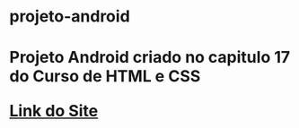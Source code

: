 <h1>projeto-android<h1>
<p>Projeto Android criado no capitulo 17 do Curso de HTML e CSS<p>
<a target="_blank" href="https://leoragassio.github.io/projeto-android/"> Link do Site <a>
  
